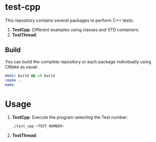# test-cpp
This repository contains several packages to perform C++ tests:

1. **TestCpp**: Different examples using classes and STD containers.
2. **TestThread**: 

## Build

You can build the complete repository or each package individually using CMake as usual:

```bash
mkdir build && cd build
cmake ..
make
```

# Usage

1. **TestCpp**: Execute the program selecting the Test number:

    ```bash
    ./test_cpp <TEST_NUMBER>
    ```

2. **TestThread**: 
